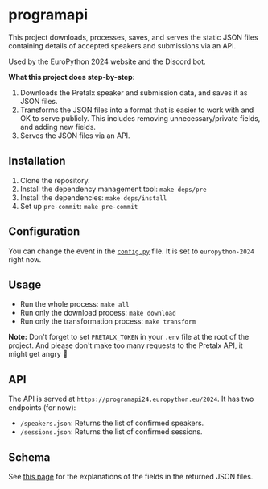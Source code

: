 # programapi

This project downloads, processes, saves, and serves the static JSON files containing details of accepted speakers and submissions via an API.

Used by the EuroPython 2024 website and the Discord bot.

**What this project does step-by-step:**

1. Downloads the Pretalx speaker and submission data, and saves it as JSON files.
2. Transforms the JSON files into a format that is easier to work with and OK to serve publicly. This includes removing unnecessary/private fields, and adding new fields.
3. Serves the JSON files via an API.

## Installation

1. Clone the repository.
2. Install the dependency management tool: ``make deps/pre``
3. Install the dependencies: ``make deps/install``
4. Set up ``pre-commit``: ``make pre-commit``

## Configuration

You can change the event in the [``config.py``](src/config.py) file. It is set to ``europython-2024`` right now.

## Usage

- Run the whole process: ``make all``
- Run only the download process: ``make download``
- Run only the transformation process: ``make transform``

**Note:** Don't forget to set ``PRETALX_TOKEN`` in your ``.env`` file at the root of the project. And please don't make too many requests to the Pretalx API, it might get angry 🤪

## API

The API is served at ``https://programapi24.europython.eu/2024``. It has two endpoints (for now):

- ``/speakers.json``: Returns the list of confirmed speakers.
- ``/sessions.json``: Returns the list of confirmed sessions.

## Schema

See [this page](data/examples/README.md) for the explanations of the fields in the returned JSON files.
